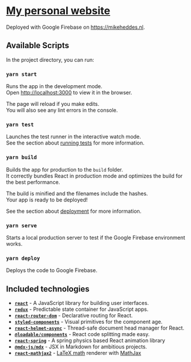 # [My personal website](https://mikeheddes.nl)

Deployed with Google Firebase on https://mikeheddes.nl.

## Available Scripts

In the project directory, you can run:

### `yarn start`

Runs the app in the development mode.<br>
Open [http://localhost:3000](http://localhost:3000) to view it in the browser.

The page will reload if you make edits.<br>
You will also see any lint errors in the console.

### `yarn test`

Launches the test runner in the interactive watch mode.<br>
See the section about [running tests](https://facebook.github.io/create-react-app/docs/running-tests) for more information.

### `yarn build`

Builds the app for production to the `build` folder.<br>
It correctly bundles React in production mode and optimizes the build for the best performance.

The build is minified and the filenames include the hashes.<br>
Your app is ready to be deployed!

See the section about [deployment](https://facebook.github.io/create-react-app/docs/deployment) for more information.

### `yarn serve`

Starts a local production server to test if the Google Firebase environment works.

### `yarn deploy`

Deploys the code to Google Firebase.

## Included technologies
- **[`react`](https://github.com/facebook/react)** - A JavaScript library for building user interfaces.
- **[`redux`](https://github.com/reduxjs/redux)** - Predictable state container for JavaScript apps.
- **[`react-router-dom`](https://github.com/ReactTraining/react-router/tree/master/packages/react-router-dom)** - Declarative routing for React.
- **[`styled-components`](https://github.com/styled-components/styled-components)** - Visual primitives for the component age.
- **[`react-helmet-async`](https://github.com/staylor/react-helmet-async)** - Thread-safe document head manager for React.
- **[`@loadable/components`](https://github.com/smooth-code/loadable-components)** - React code splitting made easy.
- **[`react-spring`](https://github.com/drcmda/react-spring)** - A spring physics based React animation library
- **[`@mdx-js/mdx`](https://github.com/mdx-js/mdx)** - JSX in Markdown for ambitious projects.
- **[`react-mathjax2`](https://github.com/wko27/react-mathjax)** - [LaTeX math](https://en.wikibooks.org/wiki/LaTeX/Mathematics) renderer with [MathJax](https://www.mathjax.org)
